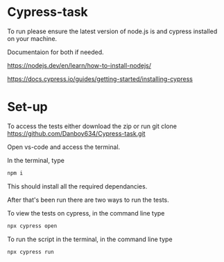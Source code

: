 # Cypress-task

To run please ensure the latest version of node.js is and cypress installed on your machine.

Documentaion for both if needed.

https://nodejs.dev/en/learn/how-to-install-nodejs/ 

https://docs.cypress.io/guides/getting-started/installing-cypress

# Set-up
To access the tests either download the zip or run git clone https://github.com/Danboy634/Cypress-task.git

Open vs-code and access the terminal.

In the terminal, type 
```bash
npm i
```
This should install all the required dependancies. 

After that's been run there are two ways to run the tests.

To view the tests on cypress, in the command line type 
```bash
npx cypress open
```
To run the script in the terminal, in the command line type 
```bash
npx cypress run   
```
